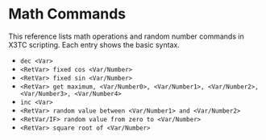 # Math Commands

This reference lists math operations and random number commands in X3TC scripting. Each entry shows the basic syntax.

- `dec <Var>`
- `<RetVar> fixed cos <Var/Number>`
- `<RetVar> fixed sin <Var/Number>`
- `<RetVar> get maximum, <Var/Number0>, <Var/Number1>, <Var/Number2>, <Var/Number3>, <Var/Number4>`
- `inc <Var>`
- `<RetVar> random value between <Var/Number1> and <Var/Number2>`
- `<RetVar/IF> random value from zero to <Var/Number>`
- `<RetVar> square root of <Var/Number>`
